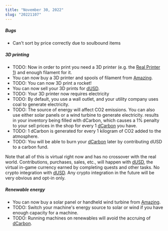 ```yaml
---
title: "November 30, 2022"
slug: "20221107"
---
```


##### Bugs

- Can't sort by price correctly due to soulbound items

##### 3D printing
- TODO: Now in order to print you need a 3D printer (e.g. the [Real Printer 1](/inventory/0)) and enough filament for it.
- You can now buy a 3D printer and spools of filament from [Amazing](/docs/amazing).
- TODO: You can now 3D print a rocket!
- You can now sell your 3D prints for [dUSD](/docs/dusd).
- TODO: Your 3D printer now requires electricity
- TODO: By default, you use a wall outlet, and your utility company uses coal to generate electricity.
- TODO: The source of energy will affect CO2 emissions. You can also use either solar panels or a wind turbine to generate electricity.
 results in your inventory being filled with dCarbon, which causes a 1% penalty to your sell prices in the shop for every 1 [dCarbon](/docs/dcarbon) you have.
- TODO: 1 dCarbon is generated for every 1 kilogram of CO2 added to the atmosphere.
- TODO: You will be able to burn your [dCarbon](/docs/dcarbon) later by contributing dUSD to a carbon fund.
    
Note that all of this is virtual right now and has no crossover with the real world. Contributions, purchases, sales, etc., will happen with [dUSD](/docs/dusd), the virtual in-game currency earned by completing quests and other tasks. No crypto integration with [dUSD](/docs/dusd). Any crypto integration in the future will be very obvious and opt-in only. 

##### Renewable energy

- You can now buy a solar panel or handheld wind turbine from [Amazing](/docs/amazing).
- TODO: Switch your machine's energy source to solar or wind if you have enough capacity for a machine.
- TODO: Running machines on renewables will avoid the accruing of [dCarbon](/docs/dcarbon).